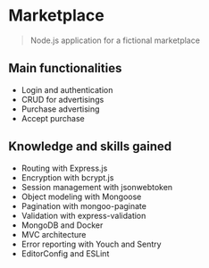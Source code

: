 # Marketplace

> Node.js application for a fictional marketplace

## Main functionalities

* Login and authentication
* CRUD for advertisings 
* Purchase advertising
* Accept purchase

## Knowledge and skills gained 

* Routing with Express.js
* Encryption with bcrypt.js
* Session management with jsonwebtoken
* Object modeling with Mongoose
* Pagination with mongoo-paginate
* Validation with express-validation
* MongoDB and Docker
* MVC architecture
* Error reporting with Youch and Sentry
* EditorConfig and ESLint
